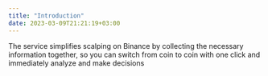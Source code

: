 ```yaml
---
title: "Introduction"
date: 2023-03-09T21:21:19+03:00
---
```


The service simplifies scalping on Binance by collecting the necessary information together, so you can switch from coin to coin with one click and immediately analyze and make decisions